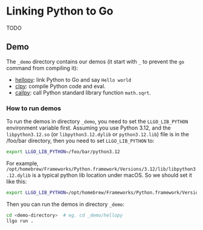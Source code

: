 Linking Python to Go
=====

TODO

## Demo

The `_demo` directory contains our demos (it start with `_` to prevent the `go` command from compiling it):

* [hellopy](_demo/hellopy/hello.go): link Python to Go and say `Hello world`
* [clpy](_demo/clpy/cleval.go): compile Python code and eval.
* [callpy](_demo/callpy/call.go): call Python standard library function `math.sqrt`.

### How to run demos

To run the demos in directory `_demo`, you need to set the `LLGO_LIB_PYTHON` environment variable first. Assuming you use Python 3.12, and the `libpython3.12.so` (or `libpython3.12.dylib` or `python3.12.lib`) file is in the /foo/bar directory, then you need to set `LLGO_LIB_PYTHON` to:

```sh
export LLGO_LIB_PYTHON=/foo/bar/python3.12
```

For example, `/opt/homebrew/Frameworks/Python.framework/Versions/3.12/lib/libpython3.12.dylib` is a typical python lib location under macOS. So we should set it like this:

```sh
export LLGO_LIB_PYTHON=/opt/homebrew/Frameworks/Python.framework/Versions/3.12/lib/python3.12
```

Then you can run the demos in directory `_demo`:

```sh
cd <demo-directory>  # eg. cd _demo/hellopy
llgo run .
```
